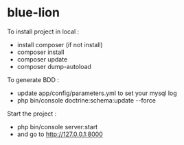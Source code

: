 blue-lion
=========

To install project in local :

- install composer (if not install)
- composer install
- composer update
- composer dump-autoload

To generate BDD :

- update app/config/parameters.yml to set your mysql log
- php bin/console doctrine:schema:update --force

Start the project :

- php bin/console server:start
- and go to http://127.0.0.1:8000
